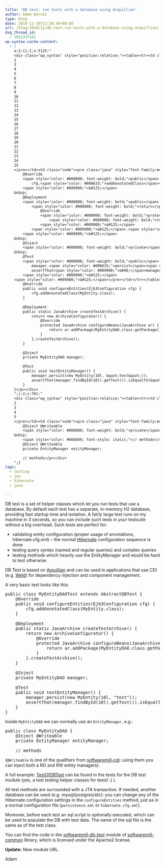 ```yaml
---
title: 'DB test: run tests with a database using Arquillian'
author: Adam Warski
type: blog
date: 2010-11-30T13:38:56+00:00
url: /blog/2010/11/db-test-run-tests-with-a-database-using-arquillian/
dsq_thread_id:
  - 1051357161
wp-syntax-cache-content:
  - |
    a:2:{i:1;s:5125:"
    <div class="wp_syntax" style="position:relative;"><table><tr><td class="line_numbers"><pre>1
    2
    3
    4
    5
    6
    7
    8
    9
    10
    11
    12
    13
    14
    15
    16
    17
    18
    19
    20
    21
    22
    23
    24
    25
    </pre></td><td class="code"><pre class="java" style="font-family:monospace;"><span style="color: #000000; font-weight: bold;">public</span> <span style="color: #000000; font-weight: bold;">class</span> MyEntityDAOTest <span style="color: #000000; font-weight: bold;">extends</span> AbstractDBTest <span style="color: #009900;">&#123;</span>
        @Override
        <span style="color: #000000; font-weight: bold;">public</span> <span style="color: #000066; font-weight: bold;">void</span> configureEntities<span style="color: #009900;">&#40;</span>Ejb3Configuration cfg<span style="color: #009900;">&#41;</span> <span style="color: #009900;">&#123;</span>
            cfg.<span style="color: #006633;">addAnnotatedClass</span><span style="color: #009900;">&#40;</span>MyEntity.<span style="color: #000000; font-weight: bold;">class</span><span style="color: #009900;">&#41;</span><span style="color: #339933;">;</span>
        <span style="color: #009900;">&#125;</span>
    &nbsp;
        @Deployment
        <span style="color: #000000; font-weight: bold;">public</span> <span style="color: #000000; font-weight: bold;">static</span> JavaArchive createTestArchive<span style="color: #009900;">&#40;</span><span style="color: #009900;">&#41;</span> <span style="color: #009900;">&#123;</span>
            <span style="color: #000000; font-weight: bold;">return</span> <span style="color: #000000; font-weight: bold;">new</span> ArchiveConfigurator<span style="color: #009900;">&#40;</span><span style="color: #009900;">&#41;</span> <span style="color: #009900;">&#123;</span>
                @Override
                <span style="color: #000000; font-weight: bold;">protected</span> JavaArchive configureBeans<span style="color: #009900;">&#40;</span>JavaArchive ar<span style="color: #009900;">&#41;</span> <span style="color: #009900;">&#123;</span>
                    <span style="color: #000000; font-weight: bold;">return</span> ar.<span style="color: #006633;">addPackage</span><span style="color: #009900;">&#40;</span>MyEntityDAO.<span style="color: #000000; font-weight: bold;">class</span>.<span style="color: #006633;">getPackage</span><span style="color: #009900;">&#40;</span><span style="color: #009900;">&#41;</span><span style="color: #009900;">&#41;</span><span style="color: #339933;">;</span>
                <span style="color: #009900;">&#125;</span>
            <span style="color: #009900;">&#125;</span>.<span style="color: #006633;">createTestArchive</span><span style="color: #009900;">&#40;</span><span style="color: #009900;">&#41;</span><span style="color: #339933;">;</span>
        <span style="color: #009900;">&#125;</span>
    &nbsp;
        @Inject
        <span style="color: #000000; font-weight: bold;">private</span> MyEntityDAO manager<span style="color: #339933;">;</span>
    &nbsp;
        @Test
        <span style="color: #000000; font-weight: bold;">public</span> <span style="color: #000066; font-weight: bold;">void</span> testEntityManager<span style="color: #009900;">&#40;</span><span style="color: #009900;">&#41;</span> <span style="color: #009900;">&#123;</span>
            manager.<span style="color: #006633;">persist</span><span style="color: #009900;">&#40;</span><span style="color: #000000; font-weight: bold;">new</span> MyEntity<span style="color: #009900;">&#40;</span>10l, <span style="color: #0000ff;">&quot;test&quot;</span><span style="color: #009900;">&#41;</span><span style="color: #009900;">&#41;</span><span style="color: #339933;">;</span>
            assertThat<span style="color: #009900;">&#40;</span>manager.<span style="color: #006633;">findById</span><span style="color: #009900;">&#40;</span>10l<span style="color: #009900;">&#41;</span>.<span style="color: #006633;">getText</span><span style="color: #009900;">&#40;</span><span style="color: #009900;">&#41;</span><span style="color: #009900;">&#41;</span>.<span style="color: #006633;">isEqualTo</span><span style="color: #009900;">&#40;</span><span style="color: #0000ff;">&quot;test&quot;</span><span style="color: #009900;">&#41;</span><span style="color: #339933;">;</span>
        <span style="color: #009900;">&#125;</span>
    <span style="color: #009900;">&#125;</span></pre></td></tr></table><p class="theCode" style="display:none;">public class MyEntityDAOTest extends AbstractDBTest {
        @Override
        public void configureEntities(Ejb3Configuration cfg) {
            cfg.addAnnotatedClass(MyEntity.class);
        }
    
        @Deployment
        public static JavaArchive createTestArchive() {
            return new ArchiveConfigurator() {
                @Override
                protected JavaArchive configureBeans(JavaArchive ar) {
                    return ar.addPackage(MyEntityDAO.class.getPackage());
                }
            }.createTestArchive();
        }
    
        @Inject
        private MyEntityDAO manager;
    
        @Test
        public void testEntityManager() {
            manager.persist(new MyEntity(10l, &quot;test&quot;));
            assertThat(manager.findById(10l).getText()).isEqualTo(&quot;test&quot;);
        }
    }</p></div>
    ";i:2;s:781:"
    <div class="wp_syntax" style="position:relative;"><table><tr><td class="line_numbers"><pre>1
    2
    3
    4
    5
    </pre></td><td class="code"><pre class="java" style="font-family:monospace;"><span style="color: #000000; font-weight: bold;">public</span> <span style="color: #000000; font-weight: bold;">class</span> MyEntityDAO <span style="color: #009900;">&#123;</span>
        @Inject @Writeable
        <span style="color: #000000; font-weight: bold;">private</span> EntityManager entityManager<span style="color: #339933;">;</span>
    &nbsp;
        <span style="color: #666666; font-style: italic;">// methods</span></pre></td></tr></table><p class="theCode" style="display:none;">public class MyEntityDAO {
        @Inject @Writeable
        private EntityManager entityManager;
    
        // methods</p></div>
    ";}
tags:
  - testing
  - jee
  - hibernate
  - java

---
```

DB test is a set of helper classes which let you run tests that use a database. By default each test has a separate, in-memory H2 database, providing fast startup time and isolation. A fairly large test runs on my machine in 3 seconds, so you can include such tests in your testsuite without a big overhead. Such tests are perfect for:

  * validating entity configuration (proper usage of annotations, hibernate.cfg.xml) &#8211; the normal [Hibernate][1] configuration sequence is done
  * testing query syntax (named and regular queries) and complex queries
  * testing methods which heavily use the EntityManager and would be hard to test otherwise

DB Test is based on [Arquillian][2] and can be used in applications that use CDI (e.g. [Weld][3]) for dependency injection and component management.

A very basic test looks like this:

<pre lang="java" line="1" escaped="true">public class MyEntityDAOTest extends AbstractDBTest {
    @Override
    public void configureEntities(Ejb3Configuration cfg) {
        cfg.addAnnotatedClass(MyEntity.class);
    }

    @Deployment
    public static JavaArchive createTestArchive() {
        return new ArchiveConfigurator() {
            @Override
            protected JavaArchive configureBeans(JavaArchive ar) {
                return ar.addPackage(MyEntityDAO.class.getPackage());
            }
        }.createTestArchive();
    }

    @Inject
    private MyEntityDAO manager;

    @Test
    public void testEntityManager() {
        manager.persist(new MyEntity(10l, "test"));
        assertThat(manager.findById(10l).getText()).isEqualTo("test");
    }
}
</pre>

Inside `MyEntityDAO` we can normally use an `EntityManager`, e.g.:

<pre lang="java" line="1" escaped="true">public class MyEntityDAO {
    @Inject @Writeable
    private EntityManager entityManager;

    // methods
</pre>

(`@Writeable` is one of the qualifiers from [softwaremill-cdi][4]: using them you can inject both a RO and RW entity managers).

A full example: [TestOfDBTest][5] can be found in the tests for the DB test module (yes, a test testing helper classes for tests! :) ).

All test methods are surrounded with a JTA transaction. If needed, another database can be used (e.g. mysql/postgres/etc): you can change any of the Hibernate configuration settings in the `configureEntities` method, just as in a normal configuration file (`persistence.xml` or `hibernate.cfg.xml`).

Moreover, before each test an sql script is optionally executed, which can be used to populate the DB with test data. The name of the sql file is the same as of the test class.

You can find the code in the [softwaremill-db-test][6] module of [softwaremill-common][7] library, which is licensed under the Apache2 license.

**Update:** New module URL.

Adam

 [1]: http://hibernate.org
 [2]: http://jboss.org/arquillian
 [3]: http://seamframework.org/
 [4]: https://github.com/softwaremill/softwaremill-common
 [5]: https://github.com/softwaremill/softwaremill-common/tree/master/softwaremill-test/softwaremill-test-db/src/test/java/pl/softwaremill/common/dbtest
 [6]: https://github.com/softwaremill/softwaremill-common/tree/master/softwaremill-test/softwaremill-test-db
 [7]: https://github.com/softwaremill/softwaremill-common/
